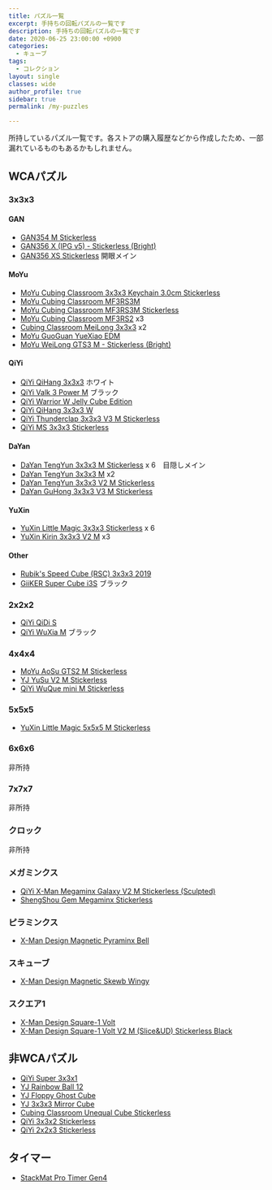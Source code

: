 ```yaml
---
title: パズル一覧
excerpt: 手持ちの回転パズルの一覧です
description: 手持ちの回転パズルの一覧です
date: 2020-06-25 23:00:00 +0900
categories:
  - キューブ
tags:
  - コレクション
layout: single
classes: wide
author_profile: true
sidebar: true
permalink: /my-puzzles

---
```

所持しているパズル一覧です。各ストアの購入履歴などから作成したため、一部漏れているものもあるかもしれません。

## WCAパズル
### 3x3x3
#### GAN
- [GAN354 M Stickerless](https://store.tribox.com/products/detail.php?product_id=2388)
- [GAN356 X (IPG v5) - Stickerless (Bright)](https://store.tribox.com/products/detail.php?product_id=2809)
- [GAN356 XS Stickerless](https://store.tribox.com/products/detail.php?product_id=2809) <span class="btn btn-primary">開眼メイン</span>

#### MoYu
- [MoYu Cubing Classroom 3x3x3 Keychain 3.0cm Stickerless](https://store.tribox.com/products/detail.php?product_id=2171)
- [MoYu Cubing Classroom MF3RS3M](https://store.tribox.com/products/detail.php?product_id=2605)
- [MoYu Cubing Classroom MF3RS3M Stickerless](https://store.tribox.com/products/detail.php?product_id=2606)
- [MoYu Cubing Classroom MF3RS2](https://store.tribox.com/products/detail.php?product_id=2164) x3
- [Cubing Classroom MeiLong 3x3x3](https://store.tribox.com/products/detail.php?product_id=2650) x2
- [MoYu GuoGuan YueXiao EDM](https://store.tribox.com/products/detail.php?product_id=2694)
- [MoYu WeiLong GTS3 M - Stickerless (Bright)]()

#### QiYi
- [QiYi QiHang 3x3x3](https://store.tribox.com/products/detail.php?product_id=1671) ホワイト
- [QiYi Valk 3 Power M](https://store.tribox.com/products/detail.php?product_id=2217) ブラック
- [QiYi Warrior W Jelly Cube Edition](https://store.tribox.com/products/detail.php?product_id=2446)
- [QiYi QiHang 3x3x3 W](https://store.tribox.com/products/detail.php?product_id=2692)
- [QiYi Thunderclap 3x3x3 V3 M Stickerless](https://store.tribox.com/products/detail.php?product_id=2776)
- [QiYi MS 3x3x3 Stickerless](https://store.tribox.com/products/detail.php?product_id=2919)

#### DaYan
- [DaYan TengYun 3x3x3 M Stickerless](https://store.tribox.com/products/detail.php?product_id=2604) x 6　<span class="btn btn-primary">目隠しメイン</span>
- [DaYan TengYun 3x3x3 M](https://store.tribox.com/products/detail.php?product_id=2607) x2
- [DaYan TengYun 3x3x3 V2 M Stickerless](https://store.tribox.com/products/detail.php?product_id=2901)
- [DaYan GuHong 3x3x3 V3 M Stickerless](https://store.tribox.com/products/detail.php?product_id=2832)

#### YuXin
- [YuXin Little Magic 3x3x3 Stickerless](https://store.tribox.com/products/detail.php?product_id=2175) x 6
- [YuXin Kirin 3x3x3 V2 M](https://store.tribox.com/products/detail.php?product_id=2575) x3

#### Other
- [Rubik's Speed Cube (RSC) 3x3x3 2019](https://store.tribox.com/products/detail.php?product_id=2613)
- [GiiKER Super Cube i3S](https://store.tribox.com/products/detail.php?product_id=2514) ブラック

### 2x2x2
- [QiYi QiDi S](https://store.tribox.com/products/detail.php?product_id=2019)
- [QiYi WuXia M](https://store.tribox.com/products/detail.php?product_id=2161) ブラック


### 4x4x4
- [MoYu AoSu GTS2 M Stickerless](https://store.tribox.com/products/detail.php?product_id=2463)
- [YJ YuSu V2 M Stickerless](https://store.tribox.com/products/detail.php?product_id=2678)
- [QiYi WuQue mini M Stickerless](https://store.tribox.com/products/detail.php?product_id=2400)

### 5x5x5
- [YuXin Little Magic 5x5x5 M Stickerless](https://store.tribox.com/products/detail.php?product_id=2591)

### 6x6x6
非所持
### 7x7x7
非所持
### クロック
非所持
### メガミンクス
- [QiYi X-Man Megaminx Galaxy V2 M Stickerless (Sculpted)](https://store.tribox.com/products/detail.php?product_id=2295)
- [ShengShou Gem Megaminx Stickerless](https://store.tribox.com/products/detail.php?product_id=2288)

### ピラミンクス
- [X-Man Design Magnetic Pyraminx Bell](https://store.tribox.com/products/detail.php?product_id=1884)

### スキューブ
- [X-Man Design Magnetic Skewb Wingy](https://store.tribox.com/products/detail.php?product_id=2081)

### スクエア1
- [X-Man Design Square-1 Volt](https://store.tribox.com/products/detail.php?product_id=2037)
- [X-Man Design Square-1 Volt V2 M (Slice&UD) Stickerless Black](https://store.tribox.com/products/detail.php?product_id=2815)

## 非WCAパズル
- [QiYi Super 3x3x1](https://store.tribox.com/products/detail.php?product_id=2695)
- [YJ Rainbow Ball 12](https://store.tribox.com/products/detail.php?product_id=2597)
- [YJ Floppy Ghost Cube](https://store.tribox.com/products/detail.php?product_id=2148)
- [YJ 3x3x3 Mirror Cube](https://store.tribox.com/products/detail.php?product_id=2915)
- [Cubing Classroom Unequal Cube Stickerless](https://store.tribox.com/products/detail.php?product_id=2406)
- [QiYi 3x3x2 Stickerless](https://store.tribox.com/products/detail.php?product_id=2858)
- [QiYi 2x2x3 Stickerless](https://store.tribox.com/products/detail.php?product_id=2859)

## タイマー
- [StackMat Pro Timer Gen4](https://store.tribox.com/products/detail.php?product_id=1762) 